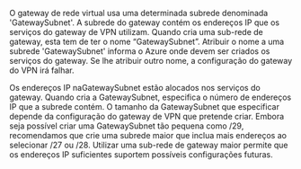 O gateway de rede virtual usa uma determinada subrede denominada 'GatewaySubnet'. A subrede do gateway contém os endereços IP que os serviços do gateway de VPN utilizam. Quando cria uma sub-rede de gateway, esta tem de ter o nome “GatewaySubnet”.  Atribuir o nome a uma subrede 'GatewaySubnet' informa o Azure onde devem ser criados os serviços do gateway. Se lhe atribuir outro nome, a configuração do gateway do VPN irá falhar.

Os endereços IP naGatewaySubnet estão alocados nos serviços do gateway. Quando cria a GatewaySubnet, especifica o número de endereços IP que a subrede contém. O tamanho da GatewaySubnet que especificar depende da configuração do gateway de VPN que pretende criar. Embora seja possível criar uma GatewaySubnet tão pequena como /29, recomendamos que crie uma subrede maior que inclua mais endereços ao selecionar /27 ou /28. Utilizar uma sub-rede de gateway maior permite que os endereços IP suficientes suportem possíveis configurações futuras.
